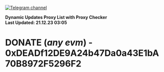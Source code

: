 [![Telegram channel](https://img.shields.io/endpoint?url=https://runkit.io/damiankrawczyk/telegram-badge/branches/master?url=https://t.me/n4z4v0d)](https://t.me/n4z4v0d) 

**Dynamic Updates Proxy List with Proxy Checker**  
**Last Updated: 21.12.23 03:05**

# DONATE (_any evm_) - 0xDEADf12DE9A24b47Da0a43E1bA70B8972F5296F2
